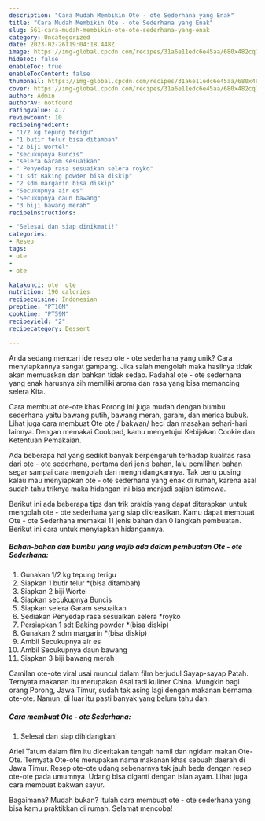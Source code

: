 ```yaml
---
description: "Cara Mudah Membikin Ote - ote Sederhana yang Enak"
title: "Cara Mudah Membikin Ote - ote Sederhana yang Enak"
slug: 561-cara-mudah-membikin-ote-ote-sederhana-yang-enak
category: Uncategorized
date: 2023-02-26T19:04:18.448Z
image: https://img-global.cpcdn.com/recipes/31a6e11edc6e45aa/680x482cq70/ote-ote-sederhana-foto-resep-utama.jpg
hideToc: false
enableToc: true
enableTocContent: false
thumbnail: https://img-global.cpcdn.com/recipes/31a6e11edc6e45aa/680x482cq70/ote-ote-sederhana-foto-resep-utama.jpg
cover: https://img-global.cpcdn.com/recipes/31a6e11edc6e45aa/680x482cq70/ote-ote-sederhana-foto-resep-utama.jpg
author: Admin
authorAv: notfound
ratingvalue: 4.7
reviewcount: 10
recipeingredient:
- "1/2 kg tepung terigu"
- "1 butir telur bisa ditambah"
- "2 biji Wortel"
- "secukupnya Buncis"
- "selera Garam sesuaikan"
- " Penyedap rasa sesuaikan selera royko"
- "1 sdt Baking powder bisa diskip"
- "2 sdm margarin bisa diskip"
- "Secukupnya air es"
- "Secukupnya daun bawang"
- "3 biji bawang merah"
recipeinstructions:

- "Selesai dan siap dinikmati!"
categories:
- Resep
tags:
- ote
- 
- ote

katakunci: ote  ote 
nutrition: 190 calories
recipecuisine: Indonesian
preptime: "PT10M"
cooktime: "PT59M"
recipeyield: "2"
recipecategory: Dessert

---
```





Anda sedang mencari ide resep ote - ote sederhana yang unik? Cara menyiapkannya sangat gampang. Jika salah mengolah maka hasilnya tidak akan memuaskan dan bahkan tidak sedap. Padahal ote - ote sederhana yang enak harusnya sih memiliki aroma dan rasa yang bisa memancing selera Kita.





Cara membuat ote-ote khas Porong ini juga mudah dengan bumbu sederhana yaitu bawang putih, bawang merah, garam, dan merica bubuk. Lihat juga cara membuat Ote ote / bakwan/ heci dan masakan sehari-hari lainnya. Dengan memakai Cookpad, kamu menyetujui Kebijakan Cookie dan Ketentuan Pemakaian.

Ada beberapa hal yang sedikit banyak berpengaruh terhadap kualitas rasa dari ote - ote sederhana, pertama dari jenis bahan, lalu pemilihan bahan segar sampai cara mengolah dan menghidangkannya. Tak perlu pusing kalau mau menyiapkan ote - ote sederhana yang enak di rumah, karena asal sudah tahu triknya maka hidangan ini bisa menjadi sajian istimewa.






Berikut ini ada beberapa tips dan trik praktis yang dapat diterapkan untuk mengolah ote - ote sederhana yang siap dikreasikan. Kamu dapat membuat Ote - ote Sederhana memakai 11 jenis bahan dan 0 langkah pembuatan. Berikut ini cara untuk menyiapkan hidangannya.

<!--inarticleads1-->

##### Bahan-bahan dan bumbu yang wajib ada dalam pembuatan Ote - ote Sederhana:

1. Gunakan 1/2 kg tepung terigu
1. Siapkan 1 butir telur *(bisa ditambah)
1. Siapkan 2 biji Wortel
1. Siapkan secukupnya Buncis
1. Siapkan selera Garam sesuaikan
1. Sediakan  Penyedap rasa sesuaikan selera *royko
1. Persiapkan 1 sdt Baking powder *(bisa diskip)
1. Gunakan 2 sdm margarin *(bisa diskip)
1. Ambil Secukupnya air es
1. Ambil Secukupnya daun bawang
1. Siapkan 3 biji bawang merah


Camilan ote-ote viral usai muncul dalam film berjudul Sayap-sayap Patah. Ternyata makanan itu merupakan Asal tadi kuliner China. Mungkin bagi orang Porong, Jawa Timur, sudah tak asing lagi dengan makanan bernama ote-ote. Namun, di luar itu pasti banyak yang belum tahu dan. 

<!--inarticleads2-->

##### Cara membuat Ote - ote Sederhana:


1. Selesai dan siap dihidangkan!

Ariel Tatum dalam film itu diceritakan tengah hamil dan ngidam makan Ote-Ote. Ternyata Ote-ote merupakan nama makanan khas sebuah daerah di Jawa Timur. Resep ote-ote udang sebenarnya tak jauh beda dengan resep ote-ote pada umumnya. Udang bisa diganti dengan isian ayam. Lihat juga cara membuat bakwan sayur. 

Bagaimana? Mudah bukan? Itulah cara membuat ote - ote sederhana yang bisa kamu praktikkan di rumah. Selamat mencoba!
